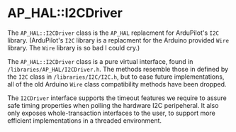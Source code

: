 # AP_HAL::I2CDriver

The `AP_HAL::I2CDriver` class is the `AP_HAL` replacment for ArduPilot's `I2C` library. (ArduPilot's `I2C` library is a replacment for the Arduino provided `Wire` library. The `Wire` library is so bad I could cry.)

The `AP_HAL::I2CDriver` class is a pure virtual interface, found in `/libraries/AP_HAL/I2CDriver.h`. The methods resemble those in defined by the `I2C` class in `/libraries/I2C/I2C.h`, but to ease future implementations, all of the old Arduino `Wire` class compatibility methods have been dropped.

The `I2CDriver` interface supports the timeout features we require to assure safe timing properties when polling the hardware I2C peripeheral. It also only exposes whole-transaction interfaces to the user, to support more efficient implementations in a threaded environment.
